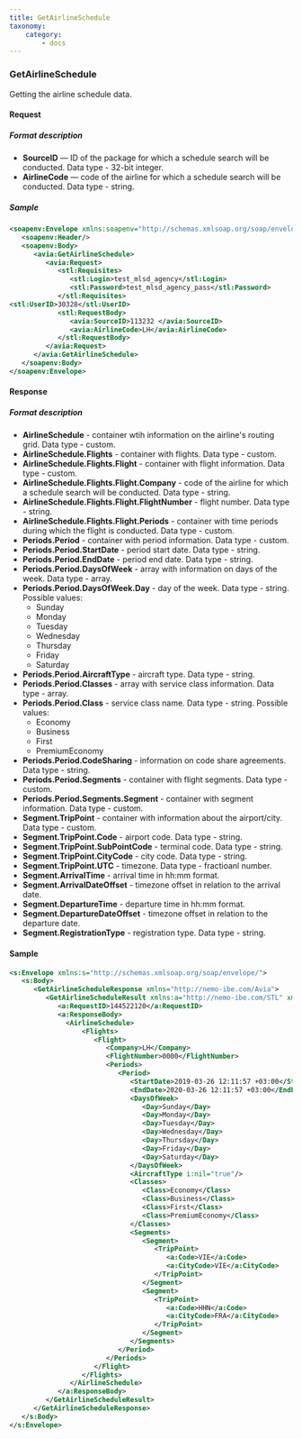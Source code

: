 ```yaml
---
title: GetAirlineSchedule
taxonomy:
    category:
        - docs
---
```


### GetAirlineSchedule

Getting the airline schedule data. 

#### Request

##### Format description

-   **SourceID** — ID of the package for which a schedule search will be conducted. Data type - 32-bit integer. 
-   **AirlineCode** — code of the airline for which a schedule search will be conducted. Data type - string.

##### Sample

```xml
<soapenv:Envelope xmlns:soapenv="http://schemas.xmlsoap.org/soap/envelope/" xmlns:avia="http://nemo-ibe.com/Avia" xmlns:stl="http://nemo-ibe.com/STL">
   <soapenv:Header/>
   <soapenv:Body>
      <avia:GetAirlineSchedule>
         <avia:Request>
            <stl:Requisites>
               <stl:Login>test_mlsd_agency</stl:Login>
               <stl:Password>test_mlsd_agency_pass</stl:Password>
            </stl:Requisites>
<stl:UserID>30328</stl:UserID>
            <stl:RequestBody>
               <avia:SourceID>113232 </avia:SourceID>
               <avia:AirlineCode>LH</avia:AirlineCode>
            </stl:RequestBody>
         </avia:Request>
      </avia:GetAirlineSchedule>
   </soapenv:Body>
</soapenv:Envelope>
```

#### Response

##### Format description

-   **AirlineSchedule** - container wtih information on the airline's routing grid. Data type - custom. 
-   **AirlineSchedule.Flights** - container with flights. Data type - custom. 
-   **AirlineSchedule.Flights.Flight** - container with flight information. Data type - custom. 
-   **AirlineSchedule.Flights.Flight.Company** - code of the airline for which a schedule search will be conducted. Data type - string.
-   **AirlineSchedule.Flights.Flight.FlightNumber** - flight number. Data type - string.
-   **AirlineSchedule.Flights.Flight.Periods** - container with time periods during which the flight is conducted. Data type - custom. 
-  **Periods.Period** - container with period information. Data type - custom. 
-  **Periods.Period.StartDate** - period start date. Data type - string. 
-  **Periods.Period.EndDate** - period end date. Data type - string.
-  **Periods.Period.DaysOfWeek** - array with information on days of the week. Data type - array.
-  **Periods.Period.DaysOfWeek.Day** - day of the week. Data type - string. Possible values:
   - Sunday 
   - Monday 
   - Tuesday 
   - Wednesday
   - Thursday 
   - Friday 
   - Saturday
-  **Periods.Period.AircraftType** - aircraft type. Data type - string.
-  **Periods.Period.Classes** - array with service class information. Data type - array.
-  **Periods.Period.Class** - service class name. Data type - string. Possible values: 
   - Economy
   - Business
   - First
   - PremiumEconomy
-  **Periods.Period.CodeSharing** - information on code share agreements. Data type - string.
-  **Periods.Period.Segments** - container with flight segments. Data type - custom.
-  **Periods.Period.Segments.Segment** - container with segment information. Data type - custom.
-  **Segment.TripPoint** - container with information about the airport/city. Data type - custom.
-  **Segment.TripPoint.Code** - airport code. Data type - string.
-  **Segment.TripPoint.SubPointCode** - terminal code. Data type - string.
-  **Segment.TripPoint.CityCode** - city code. Data type - string.
-  **Segment.TripPoint.UTC** - timezone. Data type - fractioanl number.
-  **Segment.ArrivalTime** - arrival time in hh:mm format.
-  **Segment.ArrivalDateOffset** - timezone offset in relation to the arrival date.
-  **Segment.DepartureTime** - departure time in hh:mm format. 
-  **Segment.DepartureDateOffset** - timezone offset in relation to the departure date. 
-  **Segment.RegistrationType** - registration type. Data type - string. 


#### Sample

```xml
<s:Envelope xmlns:s="http://schemas.xmlsoap.org/soap/envelope/">
   <s:Body>
      <GetAirlineScheduleResponse xmlns="http://nemo-ibe.com/Avia">
         <GetAirlineScheduleResult xmlns:a="http://nemo-ibe.com/STL" xmlns:i="http://www.w3.org/2001/XMLSchema-instance">
            <a:RequestID>144522120</a:RequestID>
            <a:ResponseBody>
              <AirlineSchedule>
                  <Flights>
                     <Flight>
                        <Company>LH</Company>
                        <FlightNumber>0000</FlightNumber>
                        <Periods>
                           <Period>
                              <StartDate>2019-03-26 12:11:57 +03:00</StartDate>
                              <EndDate>2020-03-26 12:11:57 +03:00</EndDate>
                              <DaysOfWeek>
                                 <Day>Sunday</Day>
                                 <Day>Monday</Day>
                                 <Day>Tuesday</Day>
                                 <Day>Wednesday</Day>
                                 <Day>Thursday</Day>
                                 <Day>Friday</Day>
                                 <Day>Saturday</Day>
                              </DaysOfWeek>
                              <AircraftType i:nil="true"/>
                              <Classes>
                                 <Class>Economy</Class>
                                 <Class>Business</Class>
                                 <Class>First</Class>
                                 <Class>PremiumEconomy</Class>
                              </Classes>
                              <Segments>
                                 <Segment>
                                    <TripPoint>
                                       <a:Code>VIE</a:Code>
                                       <a:CityCode>VIE</a:CityCode>
                                    </TripPoint>
                                 </Segment>
                                 <Segment>
                                    <TripPoint>
                                       <a:Code>HHN</a:Code>
                                       <a:CityCode>FRA</a:CityCode>
                                    </TripPoint>
                                 </Segment>
                              </Segments>
                           </Period>
                        </Periods>
                     </Flight>
                  </Flights>
               </AirlineSchedule>
            </a:ResponseBody>
         </GetAirlineScheduleResult>
      </GetAirlineScheduleResponse>
   </s:Body>
</s:Envelope>
```
